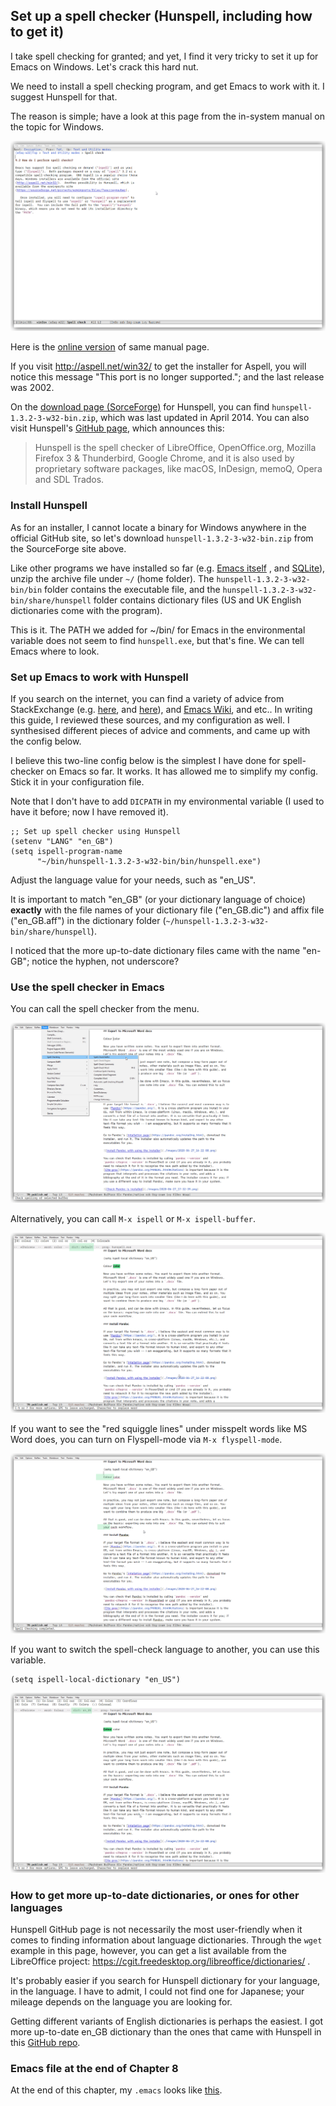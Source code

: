 ## Set up a spell checker (Hunspell, including how to get it)

I take spell checking for granted; and yet, I find it very tricky to set it up for Emacs on Windows. Let's crack this hard nut. 

We need to install a spell checking program, and get Emacs to work with it. I suggest Hunspell for that.

The reason is simple; have a look at this page from the in-system manual on the topic for Windows. 

![Read in-system manual for spell checkers on Windows](./images/2020-06-28_19-07-07.png)

Here is the [online version](https://www.gnu.org/software/emacs/manual/html_node/efaq-w32/Spell-check.html) of same manual page.

If you visit http://aspell.net/win32/ to get the installer for Aspell, you will notice this message "This port is no longer supported."; and the last release was 2002. 

On the [download page (SorceForge)](https://sourceforge.net/projects/ezwinports/files/?source=navbar) for Hunspell, you can find `hunspell-1.3.2-3-w32-bin.zip`, which was last updated in April 2014. You can also visit Hunspell's [GitHub page](https://hunspell.github.io/), which announces this: 

> Hunspell is the spell checker of LibreOffice, OpenOffice.org, Mozilla Firefox 3 & Thunderbird, Google Chrome, and it is also used by proprietary software packages, like macOS, InDesign, memoQ, Opera and SDL Trados.

### Install Hunspell

As for an installer, I cannot locate a binary for Windows anywhere in the official GitHub site, so let's download `hunspell-1.3.2-3-w32-bin.zip` from the SourceForge site above.

Like other programs we have installed so far (e.g. [Emacs itself](./10.Get-Emacs.md) , and [SQLite](./30.Set-up-Org-roam.md)), unzip the archive file under `~/` (home folder). The `hunspell-1.3.2-3-w32-bin/bin` folder contains the executable file, and the `hunspell-1.3.2-3-w32-bin/share/hunspell` folder contains dictionary files (US and UK English dictionaries come with the program). 

This is it. The PATH we added for ~/bin/ for Emacs in the environmental variable does not seem to find `hunspell.exe`, but that's fine. We can tell Emacs where to look. 

### Set up Emacs to work with Hunspell

If you search on the internet, you can find a variety of advice from StackExchange (e.g. [here](https://emacs.stackexchange.com/questions/30008/hunspell-flyspell-and-emacs-on-windows), and [here](https://emacs.stackexchange.com/questions/19982/hunspell-error-in-emacs)), and [Emacs Wiki](https://www.emacswiki.org/emacs/InteractiveSpell#toc4), and etc.. In writing this guide, I reviewed these sources, and my configuration as well. I synthesised different pieces of advice and comments, and came up with the config below.

I believe this two-line config below is the simplest I have done for spell-checker on Emacs so far. It works. It has allowed me to simplify my config. Stick it in your configuration file.

Note that I don't have to add `DICPATH` in my environmental variable (I used to have it before; now I have removed it).

```
;; Set up spell checker using Hunspell
(setenv "LANG" "en_GB")
(setq ispell-program-name
      "~/bin/hunspell-1.3.2-3-w32-bin/bin/hunspell.exe")
```

Adjust the language value for your needs, such as "en_US". 

It is important to match "en_GB" (or your dictionary language of choice) **exactly** with the file names of your dictionary file ("en\_GB.dic") and affix file ("en\_GB.aff") in the dictionary folder (`~/hunspell-1.3.2-3-w32-bin/share/hunspell`). 

I noticed that the more up-to-date dictionary files came with the name "en-GB"; notice the hyphen, not underscore?

### Use the spell checker in Emacs

You can call the spell checker from the menu.

![Use spell checker from the menu](./images/2020-06-28_19-02-53.png)

Alternatively, you can call `M-x ispell` or `M-x ispell-buffer`. 

![Call ispell to run a spell check ](./images/2020-06-28_19-49-34.png)

If you want to see the "red squiggle lines" under misspelt words like MS Word does, you can turn on Flyspell-mode via `M-x flyspell-mode`.

![Show the squiggles under the misspelt words like Word](./images/2020-06-28_19-52-43.png)

If you want to switch the spell-check language to another, you can use this variable.

```
(setq ispell-local-dictionary "en_US")
```

![Switch the spell checking language to en\_Us](./images/2020-06-28_19-50-09.png)


### How to get more up-to-date dictionaries, or ones for other languages

Hunspell GitHub page is not necessarily the most user-friendly when it comes to finding information about language dictionaries. Through the `wget` example in this page, however, you can get a list available from the LibreOffice project: https://cgit.freedesktop.org/libreoffice/dictionaries/ .

It's probably easier if you search for Hunspell dictionary for your language, in the language. I have to admit, I could not find one for Japanese; your mileage depends on the language you are looking for.

Getting different variants of English dictionaries is perhaps the easiest. I got more up-to-date en\_GB dictionary than the ones that came with Hunspell in this [GitHub repo](https://github.com/marcoagpinto/aoo-mozilla-en-dict).


### Emacs file at the end of Chapter 8

At the end of this chapter, my `.emacs` looks like [this](./.emacs-end-of-ch8).
